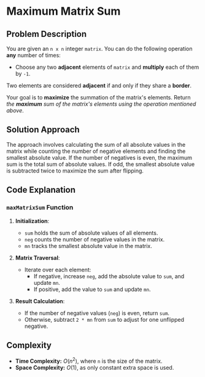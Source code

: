 # Maximum Matrix Sum

## Problem Description

You are given an `n x n` integer `matrix`. You can do the following operation **any** number of times:

- Choose any two **adjacent** elements of `matrix` and **multiply** each of them by `-1`.

Two elements are considered **adjacent** if and only if they share a **border**.

Your goal is to **maximize** the summation of the matrix's elements. Return *the **maximum** sum of the matrix's elements using the operation mentioned above*.

## Solution Approach

The approach involves calculating the sum of all absolute values in the matrix while counting the number of negative elements and finding the smallest absolute value. If the number of negatives is even, the maximum sum is the total sum of absolute values. If odd, the smallest absolute value is subtracted twice to maximize the sum after flipping.


## Code Explanation

### `maxMatrixSum` Function

1. **Initialization**:
   - `sum` holds the sum of absolute values of all elements.
   - `neg` counts the number of negative values in the matrix.
   - `mn` tracks the smallest absolute value in the matrix.

2. **Matrix Traversal**:
   - Iterate over each element:
     - If negative, increase `neg`, add the absolute value to `sum`, and update `mn`.
     - If positive, add the value to `sum` and update `mn`.

3. **Result Calculation**:
   - If the number of negative values (`neg`) is even, return `sum`.
   - Otherwise, subtract `2 * mn` from `sum` to adjust for one unflipped negative.


## Complexity

- **Time Complexity:** $O(n^2)$, where `n` is the size of the matrix.
- **Space Complexity:** $O(1)$, as only constant extra space is used.
